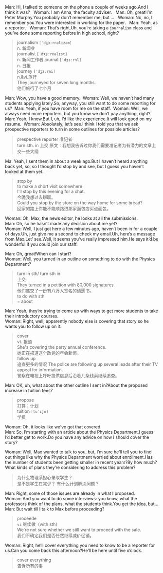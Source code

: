 Man: Hi, I talked to someone on the phone a couple of weeks ago.And I think it was?   
Woman: I am Anna, the faculty adviser.   
Man: Oh, great!I’m Peter Murphy.You probably don’t remember me, but …   
Woman: No, no, I remember you.You were interested in working for the paper.   
Man: Yeah, as a reporter.   
Woman: That’s right.Uh, you’re taking a `journalism` class and you’ve done some reporting before in high school, right?  

> journalism `[ˈdʒɜːrnəlɪzəm]`  
> n. 新闻业  
> journalist `[ˈdʒɜːrnəlɪst]`  
> n. 新闻工作者
> journal `[ˈdʒɜːrnl]`  
> n. 日报  
> journey `[ˈdʒɜːrni]`  
> n.&vi.旅行  
> They journeyed for seven long months.  
> 他们旅行了七个月  

Man: Wow, you have a good memory. 
Woman: Well, we haven’t had many students applying lately.So, anyway, you still want to do some reporting for us? 
Man: Yeah, if you have room for me on the staff. 
Woman: Well, we always need more reporters, but you know we don’t pay anything, right? 
Man: Yeah, I know.But I, uh, I’d like the experience.It will look good on my resume. 
Woman: Absolutely, let’s see.I think I told you that we ask prospective reporters to turn in some outlines for possible articles?  

> prespective reporter 准记者  
> turn sth. in  上交
> 原文：我想我告诉过你我们需要准记者为有潜力的文章上交一些大纲    

Ma: Yeah, I sent them in about a week ago.But I haven’t heard anything back yet, so, so I thought I’d stop by and see, but I guess you haven’t looked at them yet.  

> stop by  
> to make a short visit somewhere  
> I'll stop by this evening for a chat.  
> 今晚我想过去聊聊。  
> Could you stop by the store on the way home for some bread?  
> 回家的路上你能不能顺路进那家面包店买点面包。  

Woman: Oh, Max, the news editor, he looks at all the submissions.  
Man: Oh, so he hasn’t made any decision about me yet?  
Woman: Well, I just got here a few minutes ago, haven’t been in for a couple of days.Uh, just give me a second to check my email.Uh, here’s a message from Max.Let’ see.Well, it seems you’ve really impressed him.He says it’d be wonderful if you could join our staff.  

Man: Oh, great!When can I start?  
Woman: Well, you turned in an outline on something to do with the Physics Department?  
> turn in sth/ turn sth in  
> 上交  
> They turned in a petition with 80,000 signatures.  
> 他们递交了一份有八万人签名的请愿书。  
> to do with sth  
> = about  

Man: Yeah, they’re trying to come up with ways to get more students to take their introductory courses.  
Woman: Right, well, apparently nobody else is covering that story so he wants you to follow up on it.  
> cover  
> vt. 报道  
> She's covering the party annual conference.  
> 她正在报道这个政党的年会新闻。  
> follow up  
> 追查更多的情况
> The police are following up several leads after their TV appeal for information.  
> 警察在电视上呼吁提供信息后沿着几条线索继续追查。  

Man: OK, uh, what about the other outline I sent in?About the proposed increase in tuition fees?  
> propose  
> 打算；计划  
> tuition `[tuˈɪʃn]`  
> 学费  


Woman: Oh, it looks like we’ve got that covered.  
Man: So, I’m starting with an article about the Physics Department.I guess I’d better get to work.Do you have any advice on how I should cover the story?  

Woman: Well, Max wanted to talk to you, but, I’m sure he’ll tell you to find out things like why the Physics Department worried about enrollment.Has the number of students been getting smaller in recent years?By how much?What kinds of plans they’re considering to address this problem?  
> 为什么物理系担心录取学生？  
> 是不是学生在减少？
> 有什么计划解决问题？

Man: Right, some of those issues are already in what I proposed.  
Woman: And you want to do some interviews: you know, what the professors think of the plans, what the students think.You get the idea, but…  
Man: But wait till I talk to Max before proceeding?  
> proceede  
> `vi` 继续做（with sth）  
> We're not sure whether we still want to proceed with the sale.  
> 我们不确定我们是否任然继续减价促销。  

Woman: Right, he’ll cover everything you need to know to be a reporter for us.Can you come back this afternoon?He’ll be here until five o’clock.  
> cover everything  
> 告诉所有的事  